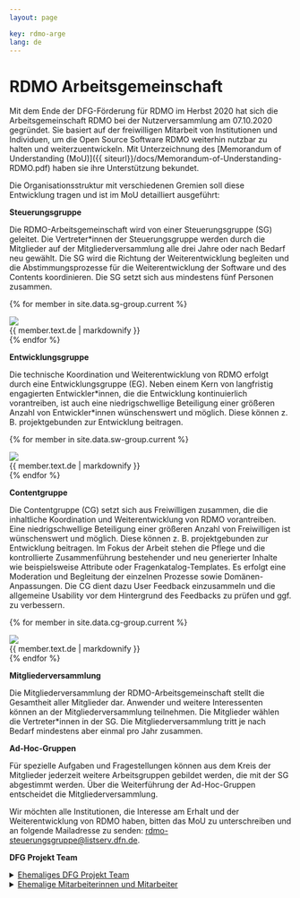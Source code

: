```yaml
---
layout: page

key: rdmo-arge
lang: de
---
```


RDMO Arbeitsgemeinschaft 
========
Mit dem Ende der DFG-Förderung für RDMO im Herbst 2020 hat sich die Arbeitsgemeinschaft RDMO bei der Nutzerversammlung am 07.10.2020 gegründet. Sie basiert auf der freiwilligen Mitarbeit von Institutionen und Individuen, um die Open Source Software RDMO weiterhin nutzbar zu halten und weiterzuentwickeln.
Mit Unterzeichnung des [Memorandum of Understanding (MoU)]({{ siteurl}}/docs/Memorandum-of-Understanding-RDMO.pdf) haben sie ihre Unterstützung bekundet.

Die Organisationsstruktur mit verschiedenen Gremien soll diese Entwicklung tragen und ist im MoU detailliert ausgeführt:

**Steuerungsgruppe**

Die RDMO-Arbeitsgemeinschaft wird von einer Steuerungsgruppe (SG) geleitet. Die
Vertreter\*innen der Steuerungsgruppe werden durch die Mitglieder auf der
Mitgliederversammlung alle drei Jahre oder nach Bedarf neu gewählt.
Die SG wird die Richtung der Weiterentwicklung begleiten und die
Abstimmungsprozesse für die Weiterentwicklung der Software und des Contents
koordinieren. Die SG setzt sich aus mindestens fünf Personen zusammen. 

{% for member in site.data.sg-group.current %}
<div class="team-member">
    <img src="{{ site.baseurl }}/{{ member.image}}" />
    <div class="team-member-info">
        {{ member.text.de | markdownify }}
    </div>
</div>
{% endfor %}


**Entwicklungsgruppe**

Die technische Koordination und Weiterentwicklung von RDMO erfolgt durch eine
Entwicklungsgruppe (EG). Neben einem Kern von langfristig engagierten
Entwickler\*innen, die die Entwicklung kontinuierlich vorantreiben, ist auch eine
niedrigschwellige Beteiligung einer größeren Anzahl von Entwickler\*innen
wünschenswert und möglich. Diese können z. B. projektgebunden zur Entwicklung
beitragen.

{% for member in site.data.sw-group.current %}
<div class="team-member">
    <img src="{{ site.baseurl }}/{{ member.image}}" />
    <div class="team-member-info">
        {{ member.text.de | markdownify }}
    </div>
</div>
{% endfor %}

**Contentgruppe**

Die Contentgruppe (CG) setzt sich aus Freiwilligen zusammen, die die inhaltliche Koordination und Weiterentwicklung von RDMO vorantreiben. Eine niedrigschwellige Beteiligung einer größeren Anzahl von Freiwilligen ist wünschenswert und möglich. Diese können z. B. projektgebunden zur Entwicklung beitragen.
Im Fokus der Arbeit stehen die Pflege und die kontrollierte Zusammenführung
bestehender und neu generierter Inhalte wie beispielsweise Attribute oder
Fragenkatalog-Templates. Es erfolgt eine Moderation und Begleitung der einzelnen
Prozesse sowie Domänen-Anpassungen. Die CG dient dazu User Feedback
einzusammeln und die allgemeine Usability vor dem Hintergrund des Feedbacks zu
prüfen und ggf. zu verbessern.

{% for member in site.data.cg-group.current %}
<div class="team-member">
    <img src="{{ site.baseurl }}/{{ member.image}}" />
    <div class="team-member-info">
        {{ member.text.de | markdownify }}
    </div>
</div>
{% endfor %}

**Mitgliederversammlung**

Die Mitgliederversammlung der RDMO-Arbeitsgemeinschaft stellt die Gesamtheit aller
Mitglieder dar. Anwender und weitere Interessenten können an der
Mitgliederversammlung teilnehmen. Die Mitglieder wählen die Vertreter\*innen in der SG.
Die Mitgliederversammlung tritt je nach Bedarf mindestens aber einmal pro Jahr
zusammen.

**Ad-Hoc-Gruppen**

Für spezielle Aufgaben und Fragestellungen können aus dem Kreis der Mitglieder
jederzeit weitere Arbeitsgruppen gebildet werden, die mit der SG abgestimmt werden.
Über die Weiterführung der Ad-Hoc-Gruppen entscheidet die Mitgliederversammlung.

Wir möchten alle Institutionen, die Interesse am Erhalt und der Weiterentwicklung von RDMO haben, bitten das MoU zu unterschreiben und an folgende Mailadresse zu senden: rdmo-steuerungsgruppe@listserv.dfn.de.

**DFG Projekt Team**

<details>
  <summary><u>Ehemaliges DFG Projekt Team</u></summary>
  {% for member in site.data.team.current %}
<div class="team-member">
    <img src="{{ site.baseurl }}/{{ member.image}}" />
    <div class="team-member-info">
        {{ member.text.de | markdownify }}
    </div>
</div>
{% endfor %}
</details>

<details>
  <summary><u>Ehemalige Mitarbeiterinnen und Mitarbeiter</u></summary>
  {% for member in site.data.team.former %}
<div class="team-member">
    <img src="{{ site.baseurl }}/{{ member.image}}" />
    <div class="team-member-info">
        {{ member.text.de | markdownify }}
    </div>
</div>
{% endfor %}
</details>
